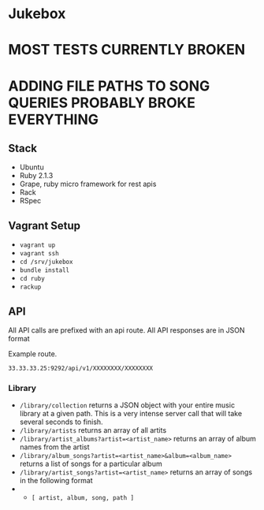 # Jukebox

# MOST TESTS CURRENTLY BROKEN
# ADDING FILE PATHS TO SONG QUERIES PROBABLY BROKE EVERYTHING

## Stack

- Ubuntu
- Ruby 2.1.3
- Grape, ruby micro framework for rest apis
- Rack
- RSpec

## Vagrant Setup

- `vagrant up`
- `vagrant ssh`
- `cd /srv/jukebox`
- `bundle install`
- `cd ruby`
- `rackup`

## API

All API calls are prefixed with an api route.
All API responses are in JSON format

Example route.

`33.33.33.25:9292/api/v1/XXXXXXXX/XXXXXXXX`

### Library

- `/library/collection` returns a JSON object with your entire music library
at a given path. This is a very intense server call that will take several seconds to finish.
- `/library/artists` returns an array of all artits
- `/library/artist_albums?artist=<artist_name>` returns an array of album names from the artist
- `/library/album_songs?artist=<artist_name>&album=<album_name>` returns a list of songs for a particular album
- `/library/artist_songs?artist=<artist_name>` returns an array of songs in the following format
- - `[ artist, album, song, path ]`
